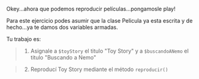Okey...ahora que podemos reproducir películas...pongamosle play!

Para este ejercicio podes asumir que la clase Pelicula ya esta escrita y de hecho...ya te damos dos variables armadas.

Tu trabajo es:

> 1. Asignale a `$toyStory` el titulo "Toy Story" y a `$buscandoANemo` el titulo "Buscando a Nemo"

> 2. Reproducí Toy Story mediante el método `reproducir()`